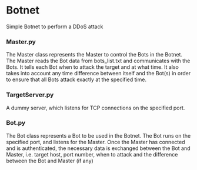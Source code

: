 # Botnet
Simple Botnet to perform a DDoS attack

### Master.py
The Master class represents the Master to control the Bots in the Botnet.
The Master reads the Bot data from bots_list.txt and communicates with the
Bots. It tells each Bot when to attack the target and at what time. It also
takes into account any time difference between itself and the Bot(s) in 
order to ensure that all Bots attack exactly at the specified time.

### TargetServer.py
A dummy server, which listens for TCP connections on the specified port.

### Bot.py
The Bot class represents a Bot to be used in the Botnet.
The Bot runs on the specified port, and listens for the Master.
Once the Master has connected and is authenticated, the necessary 
data is exchanged between the Bot and Master, i.e. target host, port number,
when to attack and the difference between the Bot and Master (if any) 
